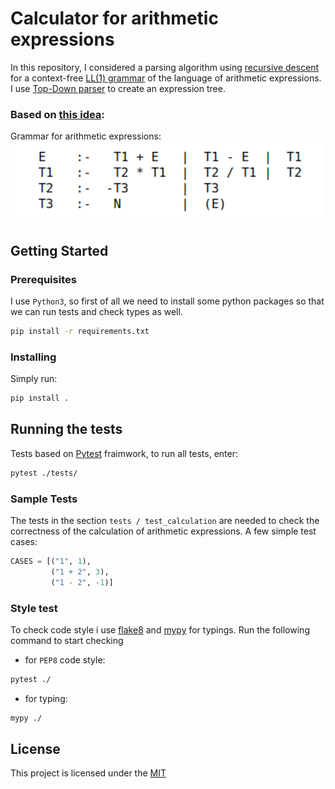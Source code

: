 # Calculator for arithmetic expressions

In this repository, I considered a parsing algorithm using [recursive descent](https://en.wikipedia.org/wiki/Recursive_descent_parser) for a context-free [LL(1) grammar](https://en.wikipedia.org/wiki/LL_grammar#Simple_deterministic_languages) of the language of arithmetic expressions. I use [Top-Down parser](https://www.tutorialspoint.com/compiler_design/compiler_design_top_down_parser.htm) to create an expression tree.

### Based on [this idea](http://synset.com/logic/ru/intro/01_parser.html):

Grammar for arithmetic expressions:
![demo image](resources/grammar.png)


## Getting Started

### Prerequisites

I use `Python3`, so first of all we need to install some python packages so that we can run tests and check types as well.

```bash
pip install -r requirements.txt
```

### Installing

Simply run:
```bash
pip install .
```

## Running the tests
Tests based on [Pytest](https://github.com/pytest-dev/pytest) fraimwork, to run all tests, enter:

```bash
pytest ./tests/
```

### Sample Tests

The tests in the section `tests / test_calculation` are needed to check the correctness of the calculation of arithmetic expressions. A few simple test cases:
```python
CASES = [("1", 1),
         ("1 + 2", 3),
         ("1 - 2", -1)]
```

### Style test

To check code style i use [flake8](https://gitlab.com/pycqa/flake8) and [mypy](https://github.com/python/mypy) for typings. Run the following command to start checking

* for `PEP8` code style:
```bash
pytest ./
```

* for typing:
```bash
mypy ./
```

## License

This project is licensed under the [MIT](LICENSE.md)
